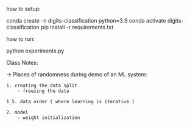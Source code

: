 how to setup:

conda create -n digits-classification python=3.9
conda activate digits-classification
pip install -r requirements.txt

how to run:

python experiments.py

Class Notes:

-> Places of randomness during demo of an ML system:

    1. creating the data split
        - freezing the data

    1_5. data order ( where learning is iterative )

    2. model
        - weight initialization